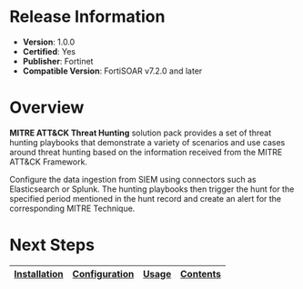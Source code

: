 # Release Information

- **Version**:  1.0.0
- **Certified**: Yes
- **Publisher**: Fortinet
- **Compatible Version**: FortiSOAR v7.2.0 and later

# Overview

**MITRE ATT&CK Threat Hunting** solution pack provides a set of threat hunting playbooks that demonstrate a variety of scenarios and use cases around threat hunting based on the information received from the MITRE ATT&CK Framework.

Configure the data ingestion from SIEM using connectors such as Elasticsearch or Splunk. The hunting playbooks then trigger the hunt for the specified period mentioned in the hunt record and create an alert for the corresponding MITRE Technique.

# Next Steps

| [Installation](https://github.com/fortinet-fortisoar/solution-pack-mitre-attack-threat-hunting/blob/develop/docs/setup.md#installation) | [Configuration](https://github.com/fortinet-fortisoar/solution-pack-mitre-attack-threat-hunting/blob/develop/docs/setup.md#configuration) | [Usage](https://github.com/fortinet-fortisoar/solution-pack-mitre-attack-threat-hunting/blob/develop/docs/usage.md) | [Contents](https://github.com/fortinet-fortisoar/solution-pack-mitre-attack-threat-hunting/blob/develop/docs/contents.md) |
|-----------------------------------------------------------------------------------------------------------------------------------------|-------------------------------------------------------------------------------------------------------------------------------------------|---------------------------------------------------------------------------------------------------------------------|---------------------------------------------------------------------------------------------------------------------------|
